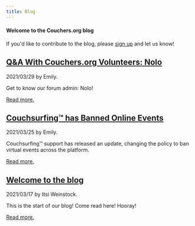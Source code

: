 ```yaml
---
title: Blog
---
```


#### Welcome to the Couchers.org blog

If you'd like to contribute to the blog, please [sign up](/signup) and let us know!

## [Q&A With Couchers.org Volunteers: Nolo](/blog/2021/03/29/qa-couchers-volunteers-nolo)

2021/03/29 by Emily.

Get to know our forum admin: Nolo! 

[Read more.](/blog/2021/03/29/couch-surfing-online-events-community)

## [Couchsurfing&#8482; has Banned Online Events](/blog/2021/03/25/couch-surfing-online-events-community)

2021/03/25 by Emily.

Couchsurfing&#8482; support has released an update, changing the policy to ban virtual events across the platform.

[Read more.](/blog/2021/03/29/couch-surfing-online-events-community)

## [Welcome to the blog](/blog/2021/03/17/welcome-to-the-blog)

2021/03/17 by Itsi Weinstock.

This is the start of our blog! Come read here! Hooray!

[Read more.](/blog/2021/03/17/welcome-to-the-blog)
